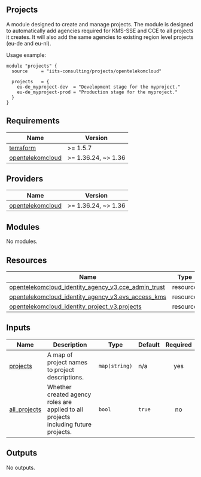 ## Projects

A module designed to create and manage projects. The module is designed to automatically add agencies required for KMS-SSE and CCE to all projects it creates. It will also add the same agencies to existing region level projects (eu-de and eu-nl).

Usage example:

```hcl
module "projects" {
  source     = "iits-consulting/projects/opentelekomcloud"

  projects   = {
    eu-de_myproject-dev  = "Development stage for the myproject."
    eu-de_myproject-prod = "Production stage for the myproject."
  }
}
```

<!-- BEGIN_TF_DOCS -->
## Requirements

| Name | Version |
|------|---------|
| <a name="requirement_terraform"></a> [terraform](#requirement\_terraform) | >= 1.5.7 |
| <a name="requirement_opentelekomcloud"></a> [opentelekomcloud](#requirement\_opentelekomcloud) | >= 1.36.24, ~> 1.36 |

## Providers

| Name | Version |
|------|---------|
| <a name="provider_opentelekomcloud"></a> [opentelekomcloud](#provider\_opentelekomcloud) | >= 1.36.24, ~> 1.36 |

## Modules

No modules.

## Resources

| Name | Type |
|------|------|
| [opentelekomcloud_identity_agency_v3.cce_admin_trust](https://registry.terraform.io/providers/opentelekomcloud/opentelekomcloud/latest/docs/resources/identity_agency_v3) | resource |
| [opentelekomcloud_identity_agency_v3.evs_access_kms](https://registry.terraform.io/providers/opentelekomcloud/opentelekomcloud/latest/docs/resources/identity_agency_v3) | resource |
| [opentelekomcloud_identity_project_v3.projects](https://registry.terraform.io/providers/opentelekomcloud/opentelekomcloud/latest/docs/resources/identity_project_v3) | resource |

## Inputs

| Name | Description | Type | Default | Required |
|------|-------------|------|---------|:--------:|
| <a name="input_projects"></a> [projects](#input\_projects) | A map of project names to project descriptions. | `map(string)` | n/a | yes |
| <a name="input_all_projects"></a> [all\_projects](#input\_all\_projects) | Whether created agency roles are applied to all projects including future projects. | `bool` | `true` | no |

## Outputs

No outputs.
<!-- END_TF_DOCS -->
